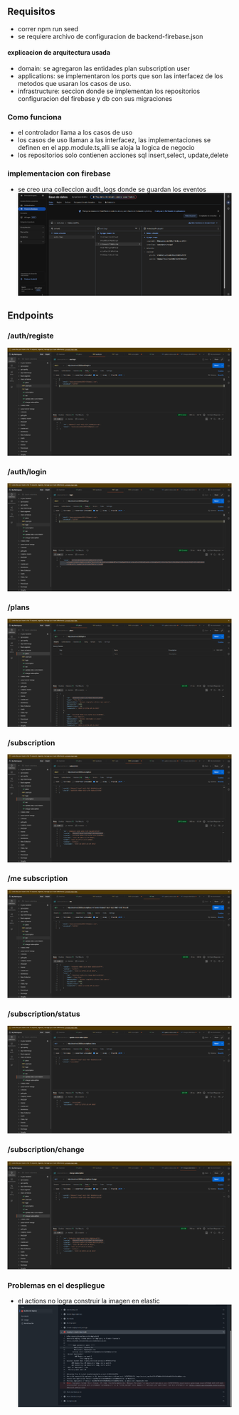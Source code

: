 ## Requisitos
* correr npm run seed
* se requiere archivo de configuracion de  backend-firebase.json

#### explicacion de arquitectura usada
* domain: se agregaron las entidades plan subscription user
* applications: se implementaron los ports que son las interfacez de los metodos que usaran los casos de uso.
* infrastructure: seccion donde se implementan los repositorios configuracion del firebase y db con sus migraciones

### Como funciona
* el controlador llama a los casos de uso
* los casos de uso llaman a las interfacez, las implementaciones se definen en el app.module.ts,alli se aloja la logica de negocio
* los repositorios solo contienen acciones sql insert,select, update,delete


### implementacion con firebase
* se creo una colleccion audit_logs donde se guardan los eventos
![img_7.png](img_7.png)
## Endpoints
### /auth/registe
![img.png](img.png)

### /auth/login
![img_1.png](img_1.png)

### /plans
![img_2.png](img_2.png)

### /subscription
![img_3.png](img_3.png)

### /me subscription
![img_4.png](img_4.png)

### /subscription/status
![img_5.png](img_5.png)

### /subscription/change

![img_6.png](img_6.png)

### Problemas en el despliegue
* el actions no logra construir la imagen en elastic
![img_8.png](img_8.png)
